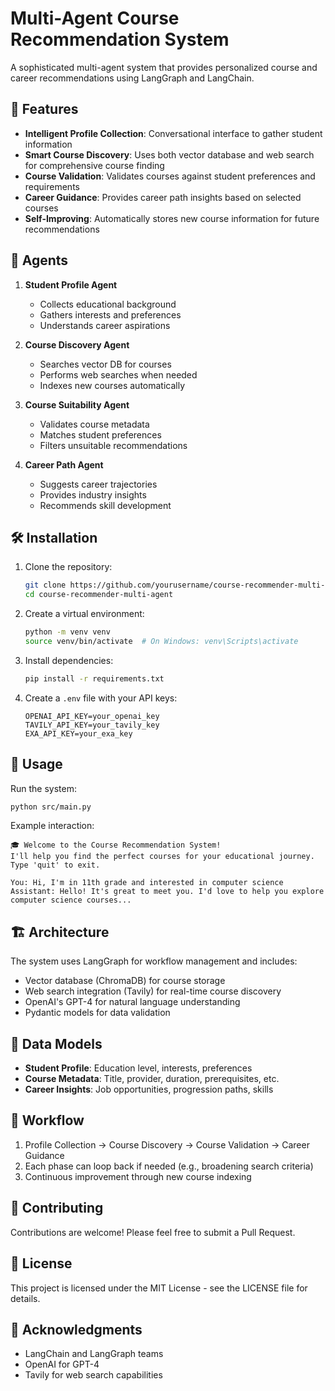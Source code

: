 # Multi-Agent Course Recommendation System

A sophisticated multi-agent system that provides personalized course and career recommendations using LangGraph and LangChain.

## 🌟 Features

- **Intelligent Profile Collection**: Conversational interface to gather student information
- **Smart Course Discovery**: Uses both vector database and web search for comprehensive course finding
- **Course Validation**: Validates courses against student preferences and requirements
- **Career Guidance**: Provides career path insights based on selected courses
- **Self-Improving**: Automatically stores new course information for future recommendations

## 🤖 Agents

1. **Student Profile Agent**
   - Collects educational background
   - Gathers interests and preferences
   - Understands career aspirations

2. **Course Discovery Agent**
   - Searches vector DB for courses
   - Performs web searches when needed
   - Indexes new courses automatically

3. **Course Suitability Agent**
   - Validates course metadata
   - Matches student preferences
   - Filters unsuitable recommendations

4. **Career Path Agent**
   - Suggests career trajectories
   - Provides industry insights
   - Recommends skill development

## 🛠️ Installation

1. Clone the repository:
   ```bash
   git clone https://github.com/yourusername/course-recommender-multi-agent.git
   cd course-recommender-multi-agent
   ```

2. Create a virtual environment:
   ```bash
   python -m venv venv
   source venv/bin/activate  # On Windows: venv\Scripts\activate
   ```

3. Install dependencies:
   ```bash
   pip install -r requirements.txt
   ```

4. Create a `.env` file with your API keys:
   ```env
   OPENAI_API_KEY=your_openai_key
   TAVILY_API_KEY=your_tavily_key
   EXA_API_KEY=your_exa_key
   ```

## 🚀 Usage

Run the system:
```bash
python src/main.py
```

Example interaction:
```
🎓 Welcome to the Course Recommendation System!
I'll help you find the perfect courses for your educational journey.
Type 'quit' to exit.

You: Hi, I'm in 11th grade and interested in computer science
Assistant: Hello! It's great to meet you. I'd love to help you explore computer science courses...
```

## 🏗️ Architecture

The system uses LangGraph for workflow management and includes:

- Vector database (ChromaDB) for course storage
- Web search integration (Tavily) for real-time course discovery
- OpenAI's GPT-4 for natural language understanding
- Pydantic models for data validation

## 📝 Data Models

- **Student Profile**: Education level, interests, preferences
- **Course Metadata**: Title, provider, duration, prerequisites, etc.
- **Career Insights**: Job opportunities, progression paths, skills

## 🔄 Workflow

1. Profile Collection → Course Discovery → Course Validation → Career Guidance
2. Each phase can loop back if needed (e.g., broadening search criteria)
3. Continuous improvement through new course indexing

## 🤝 Contributing

Contributions are welcome! Please feel free to submit a Pull Request.

## 📄 License

This project is licensed under the MIT License - see the LICENSE file for details.

## 🙏 Acknowledgments

- LangChain and LangGraph teams
- OpenAI for GPT-4
- Tavily for web search capabilities 